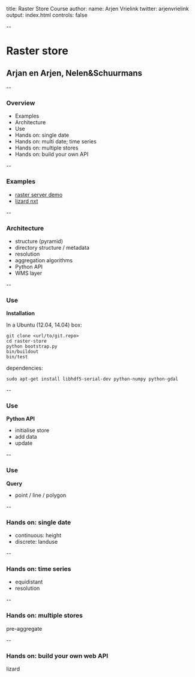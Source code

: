 title: Raster Store Course
author:
    name: Arjen Vrielink
twitter: arjenvrielink
output: index.html
controls: false

-- 

# Raster store
## Arjan en Arjen, Nelen&Schuurmans

--

### Overview

* Examples
* Architecture
* Use
* Hands on: single date
* Hands on: multi date; time series
* Hands on: multiple stores
* Hands on: build your own API

--

### Examples

* [raster server demo](raster.lizard.net/wms/demo)
* [lizard nxt](staging.nxt.lizard.net)

--

### Architecture

* structure (pyramid)
* directory structure / metadata
* resolution
* aggregation algorithms
* Python API
* WMS layer

--

### Use

**Installation**

In a Ubuntu (12.04, 14.04) box:

```
git clone <url/to/git.repo>
cd raster-store
python bootstrap.py
bin/buildout
bin/test
```

dependencies:

```
sudo apt-get install libhdf5-serial-dev python-numpy python-gdal
```

--

### Use

**Python API**

* initialise store
* add data
* update

--

### Use

**Query**

* point / line / polygon

--

### Hands on: single date

* continuous: height
* discrete: landuse

--

### Hands on: time series

* equidistant
* resolution

--

### Hands on: multiple stores

pre-aggregate

--

### Hands on: build your own web API

lizard

